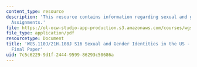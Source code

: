 ```yaml
---
content_type: resource
description: 'This resource contains information regarding sexual and gender identities:
  Assignments.'
file: https://ol-ocw-studio-app-production.s3.amazonaws.com/courses/wgs-110j-sexual-and-gender-identities-spring-2016/7c5c62299d1f2444959986293c50686a_MITWGS_110JS16_FinalPaper.pdf
file_type: application/pdf
resourcetype: Document
title: 'WGS.110J/21H.108J S16 Sexual and Gender Identities in the US - Assignments:
  Final Paper'
uid: 7c5c6229-9d1f-2444-9599-86293c50686a
---
```


